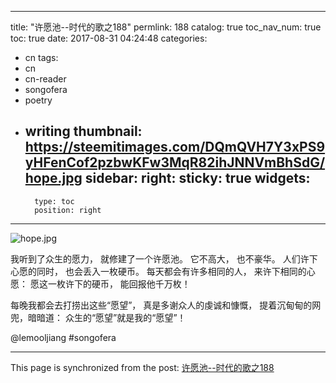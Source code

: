 
---
title: "许愿池--时代的歌之188"
permlink: 188
catalog: true
toc_nav_num: true
toc: true
date: 2017-08-31 04:24:48
categories:
- cn
tags:
- cn
- cn-reader
- songofera
- poetry
- writing
thumbnail: https://steemitimages.com/DQmQVH7Y3xPS9yHFenCof2pzbwKFw3MqR82ihJNNVmBhSdG/hope.jpg
sidebar:
    right:
        sticky: true
widgets:
    -
        type: toc
        position: right
---


![hope.jpg](https://steemitimages.com/DQmQVH7Y3xPS9yHFenCof2pzbwKFw3MqR82ihJNNVmBhSdG/hope.jpg)

我听到了众生的愿力，
就修建了一个许愿池。
它不高大，
也不豪华。
人们许下心愿的同时，
也会丢入一枚硬币。
每天都会有许多相同的人，
来许下相同的心愿：
愿这一枚许下的硬币，
能回报他千万枚！

每晚我都会去打捞出这些“愿望”，
真是多谢众人的虔诚和慷慨，
提着沉甸甸的网兜，暗暗道：
众生的“愿望”就是我的“愿望”！

@lemooljiang #songofera

- - -

This page is synchronized from the post: [许愿池--时代的歌之188](https://steemit.com/@lemooljiang/188)
